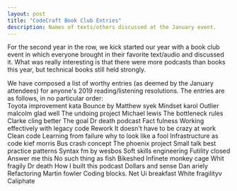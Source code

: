 ```yaml
---
layout: post
title: "CodeCraft Book Club Entries"
description: Names of texts/others discussed at the January event.
---
```

For the second year in the row, we kick started our year with a book club event in which everyone brought in their favorite text/audio and discussed it. What was really interesting is that there were more podcasts than books this year, but technical books still held strongly.

 We have composed a list of worthy entries (as deemed by the January attendees) for anyone's 2019 reading/listening resolutions.  The entries are as follows, in no particular order:   
 Toyota improvement kata
 Bounce by Matthew syek
 Mindset karol
 Outlier malcolm glad well
 The undoing project Michael lewis
 The bottleneck rules Clarke cling better The goal
 Dr death podcast
 Fact fulness
 Working effectively with legacy code
 Rework
 It doesn't have to be crazy at work
 Clean code
 Learning from failure why to look like a fool
 Infrastructure as code kief morris
 Bus crash concept
 The phoenix project
 Small talk  best practice patterns
 Syntax fm by wesbos
 Soft skills engineering
 Futility closed
 Answer me this
 No such thing as fish
 Bikeshed
 Infinete monkey cage
 Whit fragily
 Dr death
 How I built this podcast
 Dollars and sense Dan ariely
 Refactoring Martin fowler
 Coding blocks. Net
 Ui breakfast
 White fragilityv
 Caliphate
